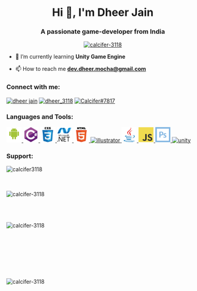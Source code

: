 <h1 align="center">Hi 👋, I'm Dheer Jain</h1>
<h3 align="center">A passionate game-developer from India</h3>

<p align="center"> <a href="https://github.com/ryo-ma/github-profile-trophy"><img src="https://github-profile-trophy.vercel.app/?username=calcifer-3118" alt="calcifer-3118" /></a> </p>




- 🌱 I’m currently learning **Unity Game Engine**

- 📫 How to reach me **dev.dheer.mocha@gmail.com**

<h3 align="left">Connect with me:</h3>
<p align="left">
<a href="https://linkedin.com/in/dheerjain" target="blank"><img align="center" src="https://raw.githubusercontent.com/rahuldkjain/github-profile-readme-generator/master/src/images/icons/Social/linked-in-alt.svg" alt="dheer jain" height="30" width="40" /></a>
<a href="https://instagram.com/dheer_3118" target="blank"><img align="center" src="https://raw.githubusercontent.com/rahuldkjain/github-profile-readme-generator/master/src/images/icons/Social/instagram.svg" alt="dheer_3118" height="30" width="40" /></a>
<a href="https://discordapp.com/users/Calcifer#7817" target="blank"><img align="center" src="https://raw.githubusercontent.com/rahuldkjain/github-profile-readme-generator/master/src/images/icons/Social/discord.svg" alt="Calcifer#7817" height="30" width="40" /></a>
</p>

<h3 align="left">Languages and Tools:</h3>
<p align="left"> <a href="https://developer.android.com" target="_blank" rel="noreferrer"> <img src="https://raw.githubusercontent.com/devicons/devicon/master/icons/android/android-original-wordmark.svg" alt="android" width="40" height="40"/> </a> <a href="https://www.w3schools.com/cs/" target="_blank" rel="noreferrer"> <img src="https://raw.githubusercontent.com/devicons/devicon/master/icons/csharp/csharp-original.svg" alt="csharp" width="40" height="40"/> </a> <a href="https://www.w3schools.com/css/" target="_blank" rel="noreferrer"> <img src="https://raw.githubusercontent.com/devicons/devicon/master/icons/css3/css3-original-wordmark.svg" alt="css3" width="40" height="40"/> </a> <a href="https://dotnet.microsoft.com/" target="_blank" rel="noreferrer"> <img src="https://raw.githubusercontent.com/devicons/devicon/master/icons/dot-net/dot-net-original-wordmark.svg" alt="dotnet" width="40" height="40"/> </a> <a href="https://www.w3.org/html/" target="_blank" rel="noreferrer"> <img src="https://raw.githubusercontent.com/devicons/devicon/master/icons/html5/html5-original-wordmark.svg" alt="html5" width="40" height="40"/> </a> <a href="https://www.adobe.com/in/products/illustrator.html" target="_blank" rel="noreferrer"> <img src="https://www.vectorlogo.zone/logos/adobe_illustrator/adobe_illustrator-icon.svg" alt="illustrator" width="40" height="40"/> </a> <a href="https://www.java.com" target="_blank" rel="noreferrer"> <img src="https://raw.githubusercontent.com/devicons/devicon/master/icons/java/java-original.svg" alt="java" width="40" height="40"/> </a> <a href="https://developer.mozilla.org/en-US/docs/Web/JavaScript" target="_blank" rel="noreferrer"> <img src="https://raw.githubusercontent.com/devicons/devicon/master/icons/javascript/javascript-original.svg" alt="javascript" width="40" height="40"/> </a> <a href="https://www.photoshop.com/en" target="_blank" rel="noreferrer"> <img src="https://raw.githubusercontent.com/devicons/devicon/master/icons/photoshop/photoshop-line.svg" alt="photoshop" width="40" height="40"/> </a> <a href="https://unity.com/" target="_blank" rel="noreferrer"> <img src="https://www.vectorlogo.zone/logos/unity3d/unity3d-icon.svg" alt="unity" width="40" height="40"/> </a> </p>

<h3 align="left">Support:</h3>
<p><a href="https://www.buymeacoffee.com/calcifer3118"> <img align="left" src="https://cdn.buymeacoffee.com/buttons/v2/default-yellow.png" height="50" width="210" alt="calcifer3118" /></a></p><br><br>

<br>
<p><img align="left" src="https://github-readme-stats.vercel.app/api/top-langs?username=calcifer-3118&show_icons=true&locale=en&layout=compact" alt="calcifer-3118" /></p>


<br><br><br><br>
<p>&nbsp;<img align="left" src="https://github-readme-stats.vercel.app/api?username=calcifer-3118&show_icons=true&locale=en" alt="calcifer-3118" /></p>



<br><br><br><br><br><br>
<p><img align="left" src="https://github-readme-streak-stats.herokuapp.com/?user=calcifer-3118&" alt="calcifer-3118" /></p>
